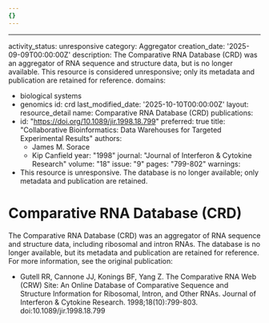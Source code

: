 ```yaml
---
{}
---
```


---
activity_status: unresponsive
category: Aggregator
creation_date: '2025-09-09T00:00:00Z'
description: The Comparative RNA Database (CRD) was an aggregator of RNA sequence and structure data, but is no longer available. This resource is considered unresponsive; only its metadata and publication are retained for reference.
domains:
  - biological systems
  - genomics
id: crd
last_modified_date: '2025-10-10T00:00:00Z'
layout: resource_detail
name: Comparative RNA Database (CRD)
publications:
  - id: "https://doi.org/10.1089/jir.1998.18.799"
    preferred: true
    title: "Collaborative Bioinformatics: Data Warehouses for Targeted Experimental Results"
    authors:
      - James M. Sorace
      - Kip Canfield
    year: "1998"
    journal: "Journal of Interferon & Cytokine Research"
    volume: "18"
    issue: "9"
    pages: "799-802"
warnings:
  - This resource is unresponsive. The database is no longer available; only metadata and publication are retained.

# Comparative RNA Database (CRD)

The Comparative RNA Database (CRD) was an aggregator of RNA sequence and structure data, including ribosomal and intron RNAs. The database is no longer available, but its metadata and publication are retained for reference. For more information, see the original publication:

- Gutell RR, Cannone JJ, Konings BF, Yang Z. The Comparative RNA Web (CRW) Site: An Online Database of Comparative Sequence and Structure Information for Ribosomal, Intron, and Other RNAs. Journal of Interferon & Cytokine Research. 1998;18(10):799-803. doi:10.1089/jir.1998.18.799
